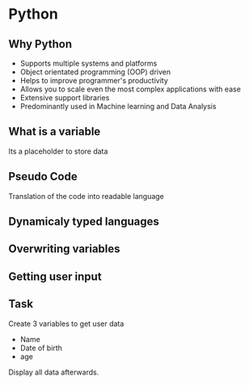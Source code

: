 # Python

## Why Python

- Supports multiple systems and platforms
- Object orientated programming (OOP) driven
- Helps to improve programmer's productivity
- Allows you to scale even the most complex applications with ease
- Extensive support libraries
- Predominantly used in Machine learning and Data Analysis

## What is a variable

Its a placeholder to store data

## Pseudo Code

Translation of the code into readable language

## Dynamicaly typed languages

## Overwriting variables

## Getting user input

## Task

Create 3 variables to get user data

- Name
- Date of birth
- age

Display all data afterwards.

